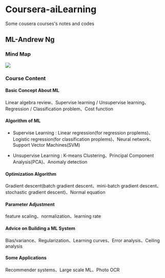 # Coursera-aiLearning
Some cousera courses's notes and codes

## ML-Andrew Ng
### **Mind Map**
![](https://github.com/tailer954/Coursera-aiLearning/blob/master/ML-Andrew%20Ng/ML-Andrew%20Wu.png)
>
### **Course Content**
> 
#### Basic Concept About ML
Linear algebra review、Supervise learning / Unsupervise learning、Regression / Classification problem、Cost function
>
>
#### Algorithm of ML
* Supervise Learning : Linear regression(for regression proplems)、Logistic regression(for classification proplems)、Neural network、Support Vector Machines(SVM)
>
*  Unsupervise Learning : K-means Clustering、Principal Component Analysis(PCA)、Anomaly detection
>
>
#### Optimization Algorithm
Gradient descent(batch gradient descent、mini-batch gradient descent、stochastic gradient descent)、Normal equation
>
>
#### Parameter Adjustment
feature scaling、normalization、learning rate
>
>
#### Advice on Building a ML System
Bias/variance、Regularization、Learning curves、Error analysis、Ceiling analysis
>
>
#### Some Applications
Recommender systems、Large scale ML、Photo OCR

